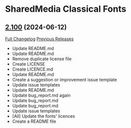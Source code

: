 # SharedMedia Classical Fonts

## [2.100](https://github.com/Myrroddin/sharedmedia-classicalfonts/tree/2.100) (2024-06-12)
[Full Changelog](https://github.com/Myrroddin/sharedmedia-classicalfonts/compare/2.0.41...2.100) [Previous Releases](https://github.com/Myrroddin/sharedmedia-classicalfonts/releases)

- Update README.md  
- Update README.md  
- Remove duplicate license file  
- Create LICENSE  
- Create LICENCE.md  
- Update README.md  
- Create a suggestion or improvement issue template  
- Update issue templates  
- Update README.md  
- Update bug\_report.md again  
- Update bug\_report.md  
- Update bug\_report.md  
- Update issue templates  
- [All] Update the fonts' licences  
- Create a README file  
